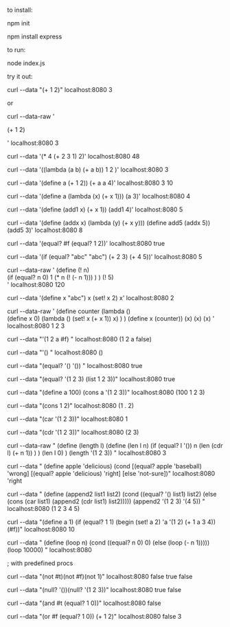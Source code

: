 to install:

npm init

npm install express

to run:

node index.js

try it out:

curl --data "(+ 1 2)" localhost:8080
3 

or 

curl --data-raw ' 

 (+ 1 2)

' localhost:8080
3

curl --data '(* 4 (+ 2 3 1) 2)'  localhost:8080
48

curl --data '((lambda (a b) (+ a b)) 1 2 )'  localhost:8080
3

curl --data '(define a (+ 1 2)) (+ a a 4)' localhost:8080
3
10

curl --data '(define a (lambda (x) (+ x 1))) (a 3)' localhost:8080
4

curl --data '(define (add1 x) (+ x 1)) (add1 4)' localhost:8080
5

curl --data '(define (addx x) (lambda (y) (+ x y))) 
(define add5 (addx 5)) (add5 3)' localhost:8080
8

curl --data '(equal? #f (equal? 1 2))' localhost:8080
true

curl --data '(if (equal? "abc" "abc") (+ 2 3) (+ 4 5))' localhost:8080
5

curl --data-raw '
  (define (! n)   
    (if (equal? n 0) 
      1
      (* n (! (- n 1)))
    )
  )
  (! 5)   
' localhost:8080
120

curl --data '(define x "abc") x (set! x 2) x' localhost:8080
2

curl --data-raw '
(define counter (lambda ()  
  (define x 0)
  (lambda () (set! x (+ x 1)) x)
 )
)
(define x (counter))
(x)
(x)
(x)
' localhost:8080
1
2
3

curl --data "'(1 2 a #f) " localhost:8080
(1 2 a false) 

curl --data "'() " localhost:8080
()

curl --data "(equal? '() '()) " localhost:8080
true

curl --data "(equal? '(1 2 3) (list 1 2 3))" localhost:8080
true

curl --data "(define a 100) (cons a '(1 2 3))" localhost:8080
(100 1 2 3)

curl --data "(cons 1 2)" localhost:8080
(1 . 2)

curl --data "(car '(1 2 3))" localhost:8080 
1

curl --data "(cdr '(1 2 3))" localhost:8080
(2 3)

curl --data-raw "
(define (length l) 
  (define (len l n) 
    (if (equal? l '()) 
      n 
      (len (cdr l) (+ n 1))
    )
  )
  (len l 0)
)
(length '(1 2 3))
" localhost:8080
3

curl --data "
(define apple 'delicious) 
(cond 
  [(equal? apple 'baseball) 'wrong]
  [(equal? apple 'delicious) 'right]
  [else 'not-sure])" localhost:8080
'right

curl --data "
(define (append2 list1 list2)
  (cond ((equal? '() list1)
         list2)
        (else
         (cons (car list1)
               (append2 (cdr list1) list2)))))
(append2 '(1 2 3) '(4 5))
" localhost:8080
(1 2 3 4 5)

curl --data "(define a 1) (if (equal? 1 1) (begin (set! a 2) 'a '(1 2) (+ 1 a  3 4)) (#f))" localhost:8080
10

curl --data "
(define (loop n) 
   (cond ((equal? n 0) 0)
         (else (loop (- n 1)))))
(loop 10000)
" localhost:8080

; with predefined procs 

curl --data "(not #t)(not #f)(not 1)" localhost:8080
false
true
false

curl --data "(null? '())(null? '(1 2 3))" localhost:8080
true
false

curl --data "(and #t (equal? 1 0))" localhost:8080
false

curl --data "(or #f (equal? 1 0)) (+ 1 2)"  localhost:8080 
false
3


